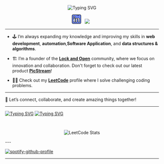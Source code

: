 &nbsp;<div align="center">
![Typing SVG](https://readme-typing-svg.demolab.com?font=VT323&size=50&letterSpacing=100&duration=3000&pause=&color=00F7D3&background=A717FF&center=true&vCenter=true&multiline=true&width=800&height=200&lines=+%F0%9F%91%8B+Welcome+to+my+GitHub!+I'm+Asif%2C+;++++a+tech-enthusiastic+developer;+;+)
</div>
<div align='center'>
  <p align='center'>
    <a href="https://www.linkedin.com/in/mohamed-asif-a5856817b/"><img height="30" src="https://raw.githubusercontent.com/8bithemant/8bithemant/master/linkedin.png?raw=true"></a>&nbsp;&nbsp;
    <a href="mailto:maasifar@gmail.com"><img height="30" src="https://th.bing.com/th/id/OIP.9sT4UWsRfFiy6vPydv3_-QHaHO?pid=ImgDet&rs=1"></a>&nbsp;&nbsp;
  </p>
</div>


---
- 🕹️  I’m always expanding my knowledge and improving my skills in **web development**, **automation**,**Software Application**, and **data structures & algorithms**.
  
- 🏗️ I’m a founder of the **[Lock and Open](https://lockandopen.in)** community, where we focus on innovation and collaboration. Don't forget to check out our latest product **[PicStream](https://lockandopen.in)**!
  
- 🧑‍💻 Check out my **[LeetCode](https://leetcode.com/u/Asifar/)** profile where I solve challenging coding problems.


---

🚀 Let’s connect, collaborate, and create amazing things together!

---

[![Typing SVG](https://readme-typing-svg.demolab.com?font=VT323&size=30&letterSpacing=100&duration=2500&pause=1000&color=16E48F&background=A717FF00&center=true&vCenter=true&width=800&height=100&lines=%F0%9F%A7%9F%E2%80%8D%E2%99%80%EF%B8%8F%F0%9F%9A%B6%E2%80%8D%E2%99%82%EF%B8%8F%E2%80%8D%E2%9E%A1%EF%B8%8F-LeetCode-%F0%9F%A7%91%E2%80%8D%F0%9F%92%BB;+;+)](https://git.io/typing-svg) [![Typing SVG](https://readme-typing-svg.demolab.com?font=VT323&size=30&letterSpacing=100&duration=2500&pause=1000&color=E4C900&background=A717FF00&center=true&vCenter=true&width=800&height=100&lines=%F0%9F%8E%B6-Spotify-%F0%9F%95%BA%F0%9F%95%BA%F0%9F%95%BA-%F0%9F%A5%B3;+;+)](https://git.io/typing-svg)


&nbsp;<div align="center">
![LeetCode Stats](https://leetcard.jacoblin.cool/Asifar?theme=wtf&font=Stylish&ext=heatmap)
</div>
---

[![spotify-github-profile](https://spotify-github-profile.kittinanx.com/api/view?uid=31c5edh5ngs7mwtm3iqdmett6xje&cover_image=true&theme=novatorem&show_offline=false&background_color=d73353&interchange=false&bar_color=53b14f&bar_color_cover=true)](https://spotify-github-profile.kittinanx.com/api/view?uid=31c5edh5ngs7mwtm3iqdmett6xje&redirect=true)



---


<!--
**MohamedAsifS/MohamedAsifS** is a ✨ _special_ ✨ repository because its `README.md` (this file) appears on your GitHub profile.

Here are some ideas to get you started:

- 🔭 I’m currently working on ...
- 🌱 I’m currently learning ...
- 👯 I’m looking to collaborate on ...
- 🤔 I’m looking for help with ...
- 💬 Ask me about ...
- 📫 How to reach me: ...
- 😄 Pronouns: ...
- ⚡ Fun fact: ...
-->
